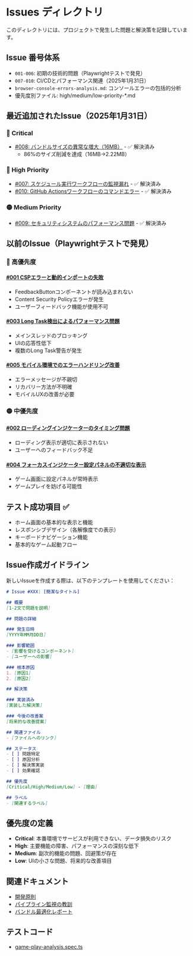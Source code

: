 # Issues ディレクトリ

このディレクトリには、プロジェクトで発生した問題と解決策を記録しています。

## Issue 番号体系

- `001-006`: 初期の技術的問題（Playwrightテストで発見）
- `007-010`: CI/CDとパフォーマンス関連（2025年1月31日）
- `browser-console-errors-analysis.md`: コンソールエラーの包括的分析
- 優先度別ファイル: high/medium/low-priority-*.md

## 最近追加されたIssue（2025年1月31日）

### 🚨 Critical
- [#008: バンドルサイズの異常な増大（16MB）](008-bundle-size-explosion.md) - ✅ 解決済み
  - 86%のサイズ削減を達成（16MB→2.22MB）

### 🔴 High Priority
- [#007: スケジュール実行ワークフローの監視漏れ](007-scheduled-workflow-monitoring.md) - ✅ 解決済み
- [#010: GitHub Actionsワークフローのコマンドエラー](010-workflow-command-errors.md) - ✅ 解決済み

### 🟡 Medium Priority
- [#009: セキュリティシステムのパフォーマンス問題](009-security-system-performance.md) - ✅ 解決済み

## 以前のIssue（Playwrightテストで発見）

### 🔴 高優先度

#### [#001 CSPエラーと動的インポートの失敗](./001-csp-and-dynamic-import-errors.md)
- FeedbackButtonコンポーネントが読み込まれない
- Content Security Policyエラーが発生
- ユーザーフィードバック機能が使用不可

#### [#003 Long Task検出によるパフォーマンス問題](./003-long-task-performance.md)
- メインスレッドのブロッキング
- UIの応答性低下
- 複数のLong Task警告が発生

#### [#005 モバイル環境でのエラーハンドリング改善](./005-mobile-error-handling.md)
- エラーメッセージが不親切
- リカバリー方法が不明確
- モバイルUXの改善が必要

### 🟡 中優先度

#### [#002 ローディングインジケーターのタイミング問題](./002-loading-indicator-timing.md)
- ローディング表示が適切に表示されない
- ユーザーへのフィードバック不足

#### [#004 フォーカスインジケーター設定パネルの不適切な表示](./004-focus-indicator-visibility.md)
- ゲーム画面に設定パネルが常時表示
- ゲームプレイを妨げる可能性

## テスト成功項目 ✅
- ホーム画面の基本的な表示と機能
- レスポンシブデザイン（各解像度での表示）
- キーボードナビゲーション機能
- 基本的なゲーム起動フロー

## Issue作成ガイドライン

新しいIssueを作成する際は、以下のテンプレートを使用してください：

```markdown
# Issue #XXX: [簡潔なタイトル]

## 概要
[1-2文で問題を説明]

## 問題の詳細

### 発生日時
[YYYY年MM月DD日]

### 影響範囲
- [影響を受けるコンポーネント]
- [ユーザーへの影響]

### 根本原因
1. [原因1]
2. [原因2]

## 解決策

### 実装済み
[実装した解決策]

### 今後の改善案
[将来的な改善提案]

## 関連ファイル
- [ファイルへのリンク]

## ステータス
- [ ] 問題特定
- [ ] 原因分析
- [ ] 解決策実装
- [ ] 効果確認

## 優先度
[Critical/High/Medium/Low] - [理由]

## ラベル
- [関連するラベル]
```

## 優先度の定義

- **Critical**: 本番環境でサービスが利用できない、データ損失のリスク
- **High**: 主要機能の障害、パフォーマンスの深刻な低下
- **Medium**: 副次的機能の問題、回避策が存在
- **Low**: UIの小さな問題、将来的な改善項目

## 関連ドキュメント

- [開発原則](../docs/development/PRINCIPLES.md)
- [パイプライン監視の教訓](../docs/development/PIPELINE_MONITORING_LESSONS.md)
- [バンドル最適化レポート](../docs/development/BUNDLE_OPTIMIZATION_REPORT.md)

## テストコード
- [game-play-analysis.spec.ts](../tests/e2e/game-play-analysis.spec.ts)